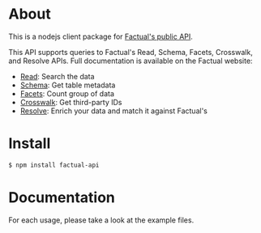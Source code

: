 # About

This is a nodejs client package for [Factual's public API](http://developer.factual.com/display/docs/Factual+Developer+APIs+Version+3).

This API supports queries to Factual's Read, Schema, Facets, Crosswalk, and Resolve APIs. Full documentation is available on the Factual website:

*   [Read](http://developer.factual.com/display/docs/Factual+Developer+APIs+Version+3): Search the data
*   [Schema](http://developer.factual.com/display/docs/Core+API+-+Schema): Get table metadata
*   [Facets](http://developer.factual.com/display/docs/Core+API+-+Facets): Count group of data
*   [Crosswalk](http://developer.factual.com/display/docs/Places+API+-+Crosswalk): Get third-party IDs
*   [Resolve](http://developer.factual.com/display/docs/Places+API+-+Resolve): Enrich your data and match it against Factual's

# Install

`````bash
$ npm install factual-api
`````

# Documentation

For each usage, please take a look at the example files.
